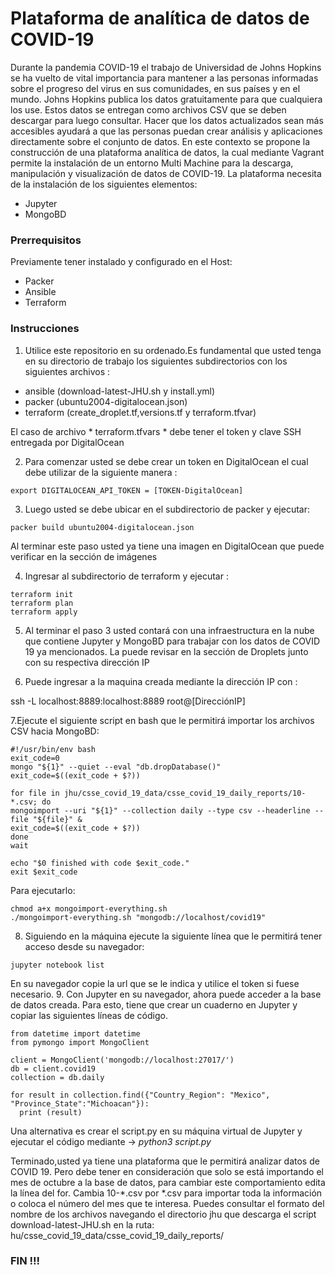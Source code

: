 # Plataforma de analítica de datos de COVID-19
Durante la pandemia COVID-19 el trabajo de Universidad de Johns Hopkins se ha vuelto de vital importancia para mantener a las personas informadas sobre el progreso del virus en sus comunidades, en sus países y en el mundo.
Johns Hopkins publica los datos gratuitamente para que cualquiera los use.  Estos datos se entregan como archivos CSV que se deben descargar para luego consultar.  Hacer que los datos actualizados sean más accesibles ayudará a que las personas puedan crear análisis y aplicaciones directamente sobre el conjunto de datos. 
En este contexto se propone la construcción de una plataforma analítica de datos, la cual mediante Vagrant permite la instalación de un entorno Multi Machine para la descarga, manipulación y visualización de datos de COVID-19. La plataforma necesita de la instalación de los siguientes elementos: 

- Jupyter
- MongoBD
### Prerrequisitos 
Previamente tener instalado y configurado en el Host:
- Packer 
- Ansible 
- Terraform 
### Instrucciones
1. Utilice este repositorio en su ordenado.Es fundamental que usted tenga en su directorio de trabajo los siguientes subdirectorios con los siguientes archivos : 

- ansible (download-latest-JHU.sh y install.yml)
- packer (ubuntu2004-digitalocean.json)
- terraform (create_droplet.tf,versions.tf y terraform.tfvar)

El caso de archivo * terraform.tfvars *  debe tener el token y clave SSH entregada por DigitalOcean

2. Para comenzar usted se debe crear un token en DigitalOcean el cual debe utilizar de la siguiente manera : 

```
export DIGITALOCEAN_API_TOKEN = [TOKEN-DigitalOcean]
```

3. Luego usted se debe ubicar en el subdirectorio de packer y ejecutar: 
``` 
packer build ubuntu2004-digitalocean.json
```

Al terminar este paso usted ya tiene una imagen en DigitalOcean que puede verificar en la sección de imágenes 

4. Ingresar al subdirectorio de terraform y ejecutar :
```
terraform init
terraform plan
terraform apply
```
5. Al terminar el paso 3 usted contará con una infraestructura en la nube que contiene Jupyter y MongoBD para trabajar con los datos de COVID 19 ya mencionados. La puede revisar en la sección de Droplets junto con su respectiva dirección IP

6. Puede ingresar a la maquina creada mediante la dirección IP con : 

ssh -L localhost:8889:localhost:8889 root@[DirecciónIP]

7.Ejecute el siguiente script en bash que le permitirá importar los archivos CSV hacia MongoBD: 

```
#!/usr/bin/env bash
exit_code=0
mongo "${1}" --quiet --eval "db.dropDatabase()"
exit_code=$((exit_code + $?))

for file in jhu/csse_covid_19_data/csse_covid_19_daily_reports/10-*.csv; do
mongoimport --uri "${1}" --collection daily --type csv --headerline --file "${file}" &
exit_code=$((exit_code + $?))
done
wait

echo "$0 finished with code $exit_code."
exit $exit_code

```
Para ejecutarlo:

```
chmod a+x mongoimport-everything.sh
./mongoimport-everything.sh "mongodb://localhost/covid19"
```

8. Siguiendo en la máquina ejecute la siguiente línea que le permitirá tener acceso desde su navegador:
```
jupyter notebook list 
```

En su navegador copie la url que se le indica y utilice el token si fuese necesario. 
9. Con Jupyter en su navegador, ahora puede acceder a la base de datos creada. Para esto, tiene que crear un cuaderno en Jupyter y copiar las siguientes líneas de código.
```
from datetime import datetime
from pymongo import MongoClient

client = MongoClient('mongodb://localhost:27017/')
db = client.covid19
collection = db.daily

for result in collection.find({"Country_Region": "Mexico", "Province_State":"Michoacan"}):
  print (result)
  ```
Una alternativa es crear el script.py en su máquina virtual de Jupyter y ejecutar el código mediante -> *python3 script.py*

Terminado,usted ya tiene una plataforma que le permitirá analizar datos de COVID 19. Pero debe tener en consideración que solo se está importando el mes de octubre a la base de datos, para cambiar este comportamiento edita la línea del for.  Cambia 10-*.csv por *.csv para importar toda la información o coloca el número del mes que te interesa. Puedes consultar el formato del nombre de los archivos navegando el directorio jhu que descarga el script download-latest-JHU.sh en la ruta: hu/csse_covid_19_data/csse_covid_19_daily_reports/
  
 ### FIN !!! 



